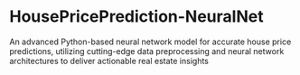 # HousePricePrediction-NeuralNet
An advanced Python-based neural network model for accurate house price predictions, utilizing cutting-edge data preprocessing and neural network architectures to deliver actionable real estate insights
